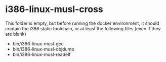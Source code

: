 # i386-linux-musl-cross
This folder is empty, but before running the docker environment, it should contain the i386 static toolchain, or at least the following files (even if they are blank)
<ul>
  <li>bin/i386-linux-musl-gcc</li>
  <li>bin/i386-linux-musl-objdump</li>
  <li>bin/i386-linux-musl-readelf</li>
</ul>
